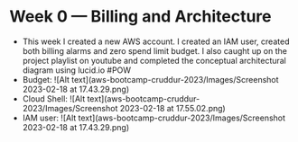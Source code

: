 # Week 0 — Billing and Architecture
- This week I created a new AWS account. I created an IAM user, created both billing alarms and zero spend limit budget. I also caught up on the project playlist on youtube and completed the conceptual architectural diagram using lucid.io
#POW
- Budget: 
![Alt text](aws-bootcamp-cruddur-2023/Images/Screenshot 2023-02-18 at 17.43.29.png)
- Cloud Shell: 
![Alt text](aws-bootcamp-cruddur-2023/Images/Screenshot 2023-02-18 at 17.55.02.png)
- IAM user:
![Alt text](aws-bootcamp-cruddur-2023/Images/Screenshot 2023-02-18 at 17.43.29.png)